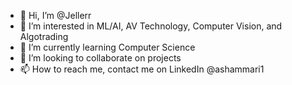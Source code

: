 - 👋 Hi, I’m @Jellerr
- 👀 I’m interested in ML/AI, AV Technology, Computer Vision, and Algotrading
- 🌱 I’m currently learning Computer Science
- 💞️ I’m looking to collaborate on projects
- 📫 How to reach me, contact me on LinkedIn @ashammari1

<!---
BloodPac/BloodPac is a ✨ special ✨ repository because its `README.md` (this file) appears on your GitHub profile.
You can click the Preview link to take a look at your changes.
--->

